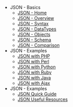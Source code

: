 - JSON - Basics
  - [JSON - Home](home.md)
  - [JSON - Overview](overview.md)
  - [JSON - Syntax](syntax.md)
  - [JSON - DataTypes](data-types.md)
  - [JSON - Objects](objects.md)
  - [JSON - Schema](schema.md)
  - [JSON - Comparison](comparison.md)
- JSON - Examples
  - [JSON with PHP](with-php.md)
  - [JSON with Perl](with-perl.md)
  - [JSON with Python](with-python.md)
  - [JSON with Ruby](with-ruby.md)
  - [JSON with Java](with-java.md)
  - [JSON with Ajax](with-ajax.md)
- JSON - Examples
  - [JSON Quick Guide](quick-guide.md)
  - [JSON Useful Resources](useful-resources.md)
